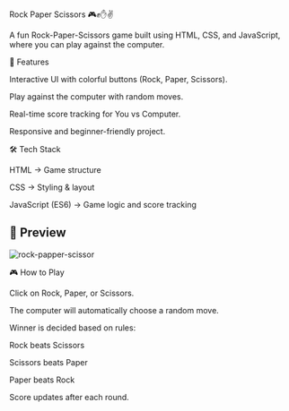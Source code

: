 Rock Paper Scissors 🎮✊✋✌️

A fun Rock-Paper-Scissors game built using HTML, CSS, and JavaScript, where you can play against the computer.

🚀 Features

Interactive UI with colorful buttons (Rock, Paper, Scissors).

Play against the computer with random moves.

Real-time score tracking for You vs Computer.

Responsive and beginner-friendly project.

🛠️ Tech Stack

HTML → Game structure

CSS → Styling & layout

JavaScript (ES6) → Game logic and score tracking

## 📸 Preview
![rock-papper-scissor](https://github.com/user-attachments/assets/d34cf2d2-949c-4ce9-9eaa-08494408e79e)

🎮 How to Play

Click on Rock, Paper, or Scissors.

The computer will automatically choose a random move.

Winner is decided based on rules:

Rock beats Scissors

Scissors beats Paper

Paper beats Rock

Score updates after each round.
